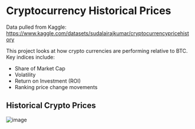# Cryptocurrency Historical Prices

Data pulled from Kaggle: https://www.kaggle.com/datasets/sudalairajkumar/cryptocurrencypricehistory

This project looks at how crypto currencies are performing relative to BTC. Key indices include:
- Share of Market Cap
- Volatility
- Return on Investment (ROI)
- Ranking price change movements

## Historical Crypto Prices
![image](https://github.com/user-attachments/assets/10388086-870e-4997-ad37-fe2649b61d3d)
